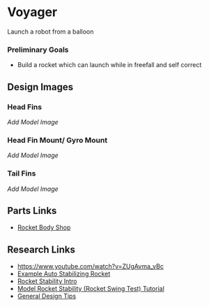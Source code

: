 # Voyager
Launch a robot from a balloon 
### Preliminary Goals 
* Build a rocket which can launch while in freefall and self correct 
## Design Images
### Head Fins 
*Add Model Image*
### Head Fin Mount/ Gyro Mount 
*Add Model Image*
### Tail Fins 
*Add Model Image*
## Parts Links 
* [Rocket Body Shop](https://www.apogeerockets.com/Building_Supplies/Body_Tubes)
## Research Links 
* https://www.youtube.com/watch?v=ZUgAvma_vBc
* [Example Auto Stabilizing Rocket](https://workshopscience.com/arduino-rocket-stabilization/)
* [Rocket Stability Intro](https://www.youtube.com/watch?v=qCzF9OfYahc)
* [Model Rocket Stability (Rocket Swing Test) Tutorial](https://www.youtube.com/watch?v=3S7_fg6ZCF4)
* [General Design Tips](https://www.apogeerockets.com/Technical_Publication_16)